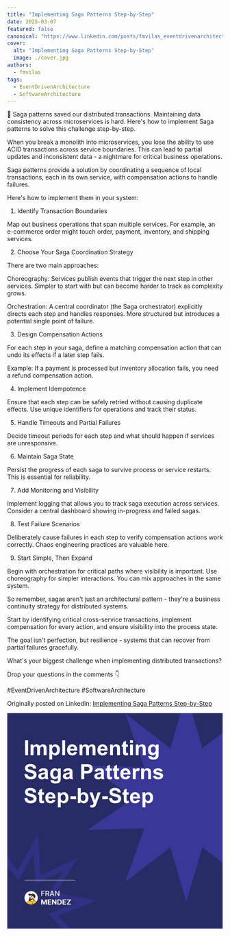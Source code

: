 ```yaml
---
title: "Implementing Saga Patterns Step-by-Step"
date: 2025-03-07
featured: false
canonical: "https://www.linkedin.com/posts/fmvilas_eventdrivenarchitecture-softwarearchitecture-activity-7303701811427762176-ixen"
cover:
  alt: "Implementing Saga Patterns Step-by-Step"
  image: ./cover.jpg
authors:
  - fmvilas
tags:
  - EventDrivenArchitecture
  - SoftwareArchitecture
---
```


🧵 Saga patterns saved our distributed transactions.
Maintaining data consistency across microservices is hard.
Here's how to implement Saga patterns to solve this challenge step-by-step.

When you break a monolith into microservices, you lose the ability to use ACID transactions across service boundaries. This can lead to partial updates and inconsistent data - a nightmare for critical business operations.

Saga patterns provide a solution by coordinating a sequence of local transactions, each in its own service, with compensation actions to handle failures.

Here's how to implement them in your system:

1. Identify Transaction Boundaries

Map out business operations that span multiple services. For example, an e-commerce order might touch order, payment, inventory, and shipping services.

2. Choose Your Saga Coordination Strategy

There are two main approaches:

Choreography: Services publish events that trigger the next step in other services. Simpler to start with but can become harder to track as complexity grows.

Orchestration: A central coordinator (the Saga orchestrator) explicitly directs each step and handles responses. More structured but introduces a potential single point of failure.

3. Design Compensation Actions

For each step in your saga, define a matching compensation action that can undo its effects if a later step fails.

Example: If a payment is processed but inventory allocation fails, you need a refund compensation action.

4. Implement Idempotence

Ensure that each step can be safely retried without causing duplicate effects. Use unique identifiers for operations and track their status.

5. Handle Timeouts and Partial Failures

Decide timeout periods for each step and what should happen if services are unresponsive.

6. Maintain Saga State

Persist the progress of each saga to survive process or service restarts. This is essential for reliability.

7. Add Monitoring and Visibility

Implement logging that allows you to track saga execution across services. Consider a central dashboard showing in-progress and failed sagas.

8. Test Failure Scenarios

Deliberately cause failures in each step to verify compensation actions work correctly. Chaos engineering practices are valuable here.

9. Start Simple, Then Expand

Begin with orchestration for critical paths where visibility is important. Use choreography for simpler interactions. You can mix approaches in the same system.



So remember, sagas aren't just an architectural pattern - they're a business continuity strategy for distributed systems.

Start by identifying critical cross-service transactions, implement compensation for every action, and ensure visibility into the process state.

The goal isn't perfection, but resilience - systems that can recover from partial failures gracefully.

What's your biggest challenge when implementing distributed transactions?

Drop your questions in the comments 👇 

#EventDrivenArchitecture #SoftwareArchitecture

Originally posted on LinkedIn: [Implementing Saga Patterns Step-by-Step](https://www.linkedin.com/posts/fmvilas_eventdrivenarchitecture-softwarearchitecture-activity-7303701811427762176-ixen)

![Implementing Saga Patterns Step-by-Step](./cover.jpg)
